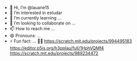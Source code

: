 - 👋 Hi, I’m @lauane15
- 👀 I’m interested in estudar
- 🌱 I’m currently learning ...
- 💞️ I’m looking to collaborate on ...
- 📫 How to reach me ...
- 😄 Pronouns: ...
- ⚡ Fun fact: ...
👩🏽
https://scratch.mit.edu/projects/994495183
https://editor.p5js.org/h3pplau/full/1HphVQMf4
https://scratch.mit.edu/projects/989234472
<!---
lauane15/lauane15 is a ✨ special ✨ repository because its `README.md` (this file) appears on your GitHub profile.
You can click the Preview link to take a look at your changes.
--->
